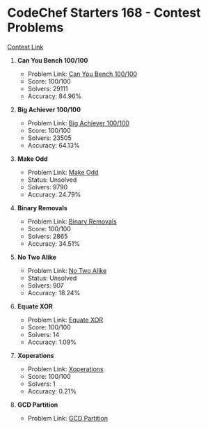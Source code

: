 # CodeChef Starters 168 - Contest Problems

[Contest Link](https://www.codechef.com/START168)

1. **Can You Bench 100/100**  
   - Problem Link: [Can You Bench 100/100](https://www.codechef.com/problems/START168A)  
   - Score: 100/100  
   - Solvers: 29111  
   - Accuracy: 84.96%

2. **Big Achiever 100/100**  
   - Problem Link: [Big Achiever 100/100](https://www.codechef.com/problems/START168B)  
   - Score: 100/100  
   - Solvers: 23505  
   - Accuracy: 64.13%

3. **Make Odd**  
   - Problem Link: [Make Odd](https://www.codechef.com/problems/START168C)  
   - Status: Unsolved  
   - Solvers: 9790  
   - Accuracy: 24.79%

4. **Binary Removals**  
   - Problem Link: [Binary Removals](https://www.codechef.com/problems/BINREM)  
   - Score: 100/100  
   - Solvers: 2865  
   - Accuracy: 34.51%

5. **No Two Alike**  
   - Problem Link: [No Two Alike](https://www.codechef.com/problems/START168D)  
   - Status: Unsolved  
   - Solvers: 907  
   - Accuracy: 18.24%

6. **Equate XOR**  
   - Problem Link: [Equate XOR](https://www.codechef.com/problems/EQUXOR)  
   - Score: 100/100  
   - Solvers: 14  
   - Accuracy: 1.09%

7. **Xoperations**  
   - Problem Link: [Xoperations](https://www.codechef.com/problems/XOP)  
   - Score: 100/100  
   - Solvers: 1  
   - Accuracy: 0.21%

8. **GCD Partition**  
   - Problem Link: [GCD Partition](https://www.codechef.com/problems/START168G)  
  
